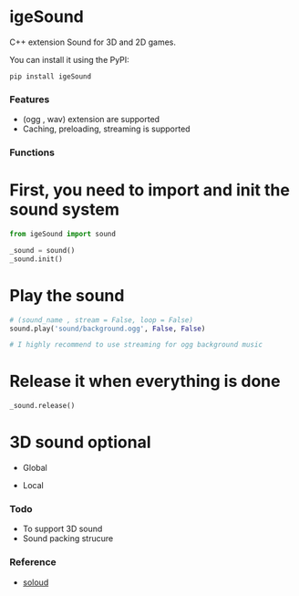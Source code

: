 # igeSound

C++ extension Sound for 3D and 2D games.

You can install it using the PyPI:

	pip install igeSound
### Features
- (ogg , wav) extension are supported
- Caching, preloading, streaming is supported
### Functions
# First, you need to import and init the sound system
```python
from igeSound import sound

_sound = sound()
_sound.init()
```

# Play the sound
```python
# (sound_name , stream = False, loop = False)
sound.play('sound/background.ogg', False, False)

# I highly recommend to use streaming for ogg background music
```
# Release it when everything is done
```python
_sound.release()
```
# 3D sound optional
- Global

- Local


### Todo
- To support 3D sound
- Sound packing strucure

### Reference
- [soloud](http://sol.gfxile.net/soloud/)

